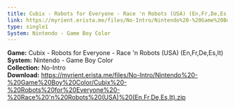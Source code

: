 ```yaml
---
title: Cubix - Robots for Everyone - Race 'n Robots (USA) (En,Fr,De,Es,It)
link: https://myrient.erista.me/files/No-Intro/Nintendo%20-%20Game%20Boy%20Color/Cubix%20-%20Robots%20for%20Everyone%20-%20Race%20'n%20Robots%20(USA)%20(En,Fr,De,Es,It).zip
type: single1
System: Nintendo - Game Boy Color
---
```

<b>Game:</b> Cubix - Robots for Everyone - Race 'n Robots (USA) (En,Fr,De,Es,It)<br>
<b>System:</b> Nintendo - Game Boy Color<br>
<b>Collection:</b> No-Intro<br>
<b>Download:</b> https://myrient.erista.me/files/No-Intro/Nintendo%20-%20Game%20Boy%20Color/Cubix%20-%20Robots%20for%20Everyone%20-%20Race%20'n%20Robots%20(USA)%20(En,Fr,De,Es,It).zip